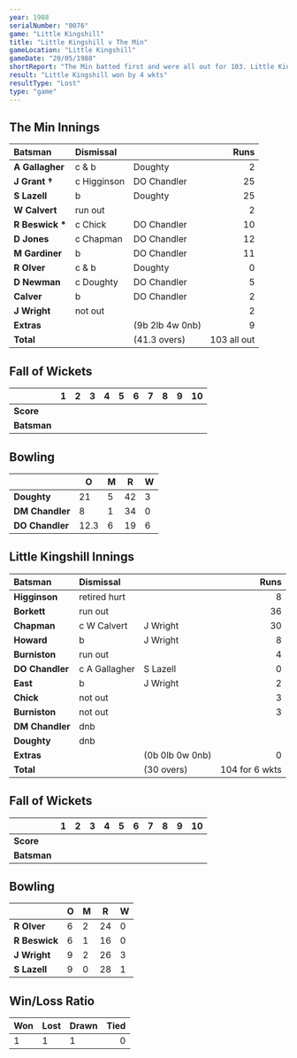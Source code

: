 ```yaml
---
year: 1988
serialNumber: "0076" 
game: "Little Kingshill"
title: "Little Kingshill v The Min"
gameLocation: "Little Kingshill"
gameDate: "20/05/1988"
shortReport: "The Min batted first and were all out for 103. Little Kingshill made 104 for 6 wkts in reply"
result: "Little Kingshill won by 4 wkts"
resultType: "Lost"
type: "game"
---
```


## The Min Innings

| Batsman | Dismissal |  | Runs |
|:---|:---|---|---:|
| **A Gallagher** | c & b | Doughty | 2 | 
| **J Grant &#8224;** | c Higginson | DO Chandler | 25 | 
| **S Lazell** | b | Doughty | 25 | 
| **W Calvert** | run out |  | 2 | 
| **R Beswick &#42;** | c Chick | DO Chandler | 10 | 
| **D Jones** | c Chapman | DO Chandler | 12 | 
| **M Gardiner** | b | DO Chandler | 11 | 
| **R Olver** | c & b | Doughty | 0 | 
| **D Newman** | c Doughty | DO Chandler | 5| 
| **Calver** | b | DO Chandler | 2 | 
| **J Wright** | not out |  | 2 | 
| **Extras** | | (9b 2lb 4w 0nb) | 9 | 
| **Total** | | (41.3 overs) | 103 all out | 

## Fall of Wickets

| | 1 | 2 | 3 | 4 | 5 | 6 | 7 | 8 | 9 | 10 |
|---|:---:|:---:|:---:|:---:|:---:|:---:|:---:|:---:|:---:|:---:|
| **Score** |  |  |  |  |  |  |  |  |  |  |
| **Batsman** |  |  |  |  |  |  |  |  |  |  |

## Bowling

| | O | M | R | W |
|---|---|---|---|---|
| **Doughty** | 21 | 5 | 42 | 3 | 
| **DM Chandler** | 8 | 1 | 34 | 0 | 
| **DO Chandler** | 12.3 | 6 | 19 | 6 | 

## Little Kingshill Innings

| Batsman | Dismissal |  | Runs |
|:---|:---|---|---:|
| **Higginson** | retired hurt |  | 8 | 
| **Borkett** | run out |   | 36 | 
| **Chapman** | c W Calvert | J Wright | 30 | 
| **Howard** | b | J Wright | 8 | 
| **Burniston** | run out |  | 4 | 
| **DO Chandler** | c A Gallagher | S Lazell | 0 |
| **East** | b | J Wright | 2 | 
| **Chick** | not out |  | 3 |
| **Burniston** | not out |  | 3 | 
| **DM Chandler** | dnb |  |  | 
| **Doughty** | dnb |  |  |
| **Extras** | | (0b 0lb 0w 0nb) | 0 | 
| **Total** | | (30 overs) | 104 for 6 wkts | 

## Fall of Wickets

| | 1 | 2 | 3 | 4 | 5 | 6 | 7 | 8 | 9 | 10 |
|---|:---:|:---:|:---:|:---:|:---:|:---:|:---:|:---:|:---:|:---:|
| **Score** |  |  |  |  |  |  |  |  |  |  |
| **Batsman** |  |  |  |  |  |  |  |  |  |  |

## Bowling

| | O | M | R | W |
|---|---|---|---|---|
| **R Olver** | 6 | 2 | 24 | 0 | 
| **R Beswick** | 6 | 1 | 16 | 0 | 
| **J Wright** | 9 | 2 | 26 | 3 | 
| **S Lazell** | 9 | 0 | 28 | 1 | 

## Win/Loss Ratio

| Won | Lost | Drawn | Tied |
|:---|:---|:---|---:|
| 1 | 1 | 1 | 0 |